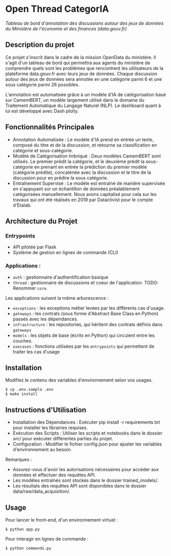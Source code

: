 # Open Thread CategorIA

_Tableau de bord d'annotation des discussions autour des jeux de données du Ministère de l'économie et des
finances (data.gouv.fr)_

## Description du projet

Ce projet s'inscrit dans le cadre de la mission OpenData du ministère.
Il s'agit d'un tableau de bord qui permettra aux agents du ministère de comprendre quels sont les problèmes que
rencontrent les utilisateurs de la plateforme data.gouv.fr avec leurs jeux de données.
Chaque discussion autour des jeux de données sera annotée en une catégorie parmi 6 et une sous catégorie parmi 26
possibles.

L'annotation est automatisée grâce à un modèle d'IA de catégorisation basé sur CamemBERT, un modèle largement utilisé
dans le domaine du Traitement Automatique du Langage Naturel (NLP).
Le dashboard quant à lui est développé avec Dash plotly.

## Fonctionnalités Principales

- Annotation Automatisée : Le modèle d'IA prend en entrée un texte, composé du titre et de la discussion, et retourne sa
  classification en catégorie et sous-catégorie.
- Modèle de Catégorisation Imbriqué : Deux modèles CamemBERT sont utilisés. Le premier prédit la catégorie, et le
  deuxième prédit la sous-catégorie en prenant en entrée la prédiction du premier modèle (catégorie prédite), concaténée
  avec la discussion et le titre de la discussion pour en prédire la sous catégorie.
- Entraînement Supervisé : Le modèle est entraîné de manière supervisée en s'appuyant sur un échantillon de données
  préalablement catégorisées manuellement. Nous avons capitalisé pour cela sur les travaux qui ont été réalisés en 2019
  par Datactivist pour le compte d'Etalab.

## Architecture du Projet

### Entrypoints

- API pilotée par Flask
- Système de gestion en lignes de commande (CLI)

### Applications :

- `auth` : gestionnaire d'authentification basique
- `thread` : gestionnaire de discussions et coeur de l'application. TODO: Renommer `core`.

Les applications suivent la même arborescence :

- `exceptions` : les exceptions métier levées par les différents cas d'usage.
- `gateways` : les contrats (sous forme d'Abstract Base Class en Python) passés avec les dépendances.
- `infrastructure` : les repositories, qui héritent des contrats définis dans `gateways`
- `models` : les objets de base (écrits en Python) qui circulent entre les couches.
- `usecases` : fonctions utilisées par les `entrypoints` qui permettent de traiter les cas d'usage

## Installation

Modifiez le contenu des variables d'environnement selon vos usages.

```
$ cp .env.sampla .env
$ make install
```

## Instructions d'Utilisation

- Installation des Dépendances : Exécuter pip install -r requirements.txt pour installer les librairies requises.
- Exécution des Scripts : Utiliser les scripts et notebooks dans le dossier src/ pour exécuter différentes parties du
  projet.
- Configuration : Modifier le fichier config.json pour ajuster les variables d'environnement au besoin.

Remarques :

- Assurez-vous d'avoir les autorisations nécessaires pour accéder aux données et effectuer des requêtes API.
- Les modèles entraînés sont stockés dans le dossier trained_models/.
- Les résultats des requêtes API sont disponibles dans le dossier data/raw/data_acquisition/.

## Usage

Pour lancer le front-end, d'un environnement virtuel :

```
$ python app.py
```

Pour interagir en lignes de commande :

```
$ python commands.py
```
